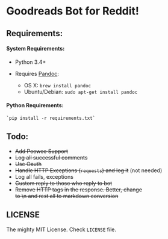 # Goodreads Bot for Reddit!

## Requirements:

#### System Requirements:

- Python 3.4+
- Requires [Pandoc](http://pandoc.org/):

    - OS X: `brew install pandoc`
    - Ubuntu/Debian: `sudo apt-get install pandoc`

#### Python Requirements:
    `pip install -r requirements.txt`

## Todo:
- ~~Add Peewee Support~~
- ~~Log all successful comments~~
- ~~Use Oauth~~
- ~~Handle HTTP Exceptions (`requests`) and log it~~ (not needed)
- Log all fails, exceptions
- ~~Custom reply to those who reply to bot~~
- ~~Remove HTTP tags in the response. Better, change <br> to \n and rest all to markdown conversion~~

## LICENSE

The mighty MIT License. Check `LICENSE` file.
